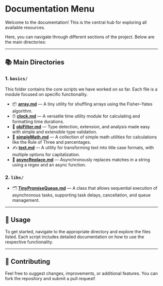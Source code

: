 # Documentation Menu

Welcome to the documentation! This is the central hub for exploring all available resources.

Here, you can navigate through different sections of the project. Below are the main directories:

---

## 📚 Main Directories

### 1. **`basics/`** 

This folder contains the core scripts we have worked on so far. Each file is a module focused on specific functionality.

- 📦 **[array.md](./basics/array.md)** — A tiny utility for shuffling arrays using the Fisher–Yates algorithm.
- ⏰ **[clock.md](./basics/clock.md)** — A versatile time utility module for calculating and formatting time durations.
- 🧠 **[objFilter.md](./basics/objFilter.md)** — Type detection, extension, and analysis made easy with simple and extensible type validation.
- 🔢 **[simpleMath.md](./basics/simpleMath.md)** — A collection of simple math utilities for calculations like the Rule of Three and percentages.
- ✍️ **[text.md](./basics/text.md)** — A utility for transforming text into title case formats, with multiple options for capitalization.
- 🔄 **[asyncReplace.md](./basics/asyncReplace.md)** — Asynchronously replaces matches in a string using a regex and an async function.

### 2. **`libs/`**
- 🗂️ **[TinyPromiseQueue.md](./libs/TinyPromiseQueue.md)** — A class that allows sequential execution of asynchronous tasks, supporting task delays, cancellation, and queue management.

---

## 🚀 Usage

To get started, navigate to the appropriate directory and explore the files listed. Each script includes detailed documentation on how to use the respective functionality.

---

## 📑 Contributing

Feel free to suggest changes, improvements, or additional features. You can fork the repository and submit a pull request!
